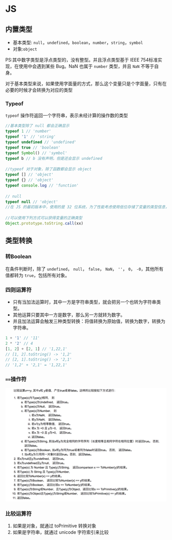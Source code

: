# JS
## 内置类型
- 基本类型: `null`，`undefined`，`boolean`，`number`，`string`，`symbol`
- 对象:`object`

PS:其中数字类型是浮点类型的，没有整型。并且浮点类型基于 IEEE 754标准实现，在使用中会遇到某些 Bug。NaN 也属于 `number` 类型，并且 `NaN` 不等于自身。

对于基本类型来说，如果使用字面量的方式，那么这个变量只是个字面量，只有在必要的时候才会转换为对应的类型

### Typeof
`typeof` 操作符返回一个字符串，表示未经计算的操作数的类型
```JavaScript
//基本类型除了 null 都会正确显示
typeof 1 // 'number'
typeof '1' // 'string'
typeof undefined // 'undefined'
typeof true // 'boolean'
typeof Symbol() // 'symbol'
typeof b // b 没有声明，但是还会显示 undefined

//typeof 对于对象，除了函数都会显示 object
typeof [] // 'object'
typeof {} // 'object'
typeof console.log // 'function'

// null
typeof null // 'object'
//在 JS 的最初版本中，使用的是 32 位系统，为了性能考虑使用低位存储了变量的类型信息，000 开头代表是对象，然而 null 表示为全零，所以将它错误的判断为 object 。

//可以使用下列方式可以获得变量的正确类型
Object.prototype.toString.call(xx)
```
## 类型转换
### 转Boolean
在条件判断时，除了 `undefined`， `null`， `false`， `NaN`， `''`， `0`， `-0`，其他所有值都转为 `true`，包括所有对象。
### 四则运算符
- 只有当加法运算时，其中一方是字符串类型，就会把另一个也转为字符串类型。
- 其他运算只要其中一方是数字，那么另一方就转为数字。
- 并且加法运算会触发三种类型转换：将值转换为原始值，转换为数字，转换为字符串。
```JavaScript
1 + '1' // '11'
2 * '2' // 4
[1, 2] + [2, 1] // '1,22,1'
// [1, 2].toString() -> '1,2'
// [2, 1].toString() -> '2,1'
// '1,2' + '2,1' = '1,22,1'
```
### `==`操作符
![](https://raw.githubusercontent.com/Moking1997/NotePhoto/master/20200212214334.png)
### 比较运算符
1. 如果是对象，就通过 toPrimitive 转换对象
2. 如果是字符串，就通过 unicode 字符索引来比较



